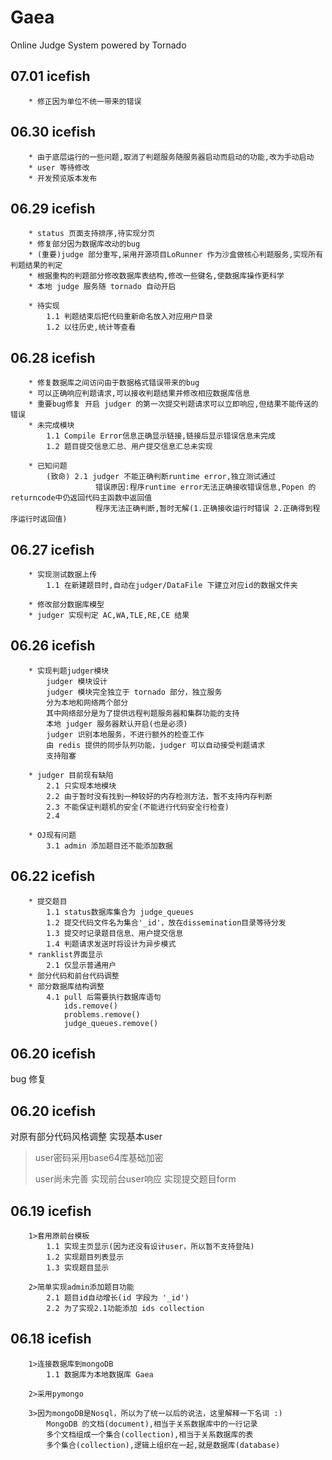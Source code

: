 Gaea
====

Online Judge System powered by Tornado

07.01 icefish
-----
        * 修正因为单位不统一带来的错误

06.30 icefish
-----
        * 由于底层运行的一些问题,取消了判题服务随服务器启动而启动的功能,改为手动启动
        * user 等待修改
        * 开发预览版本发布

06.29 icefish
-----
        * status 页面支持排序,待实现分页
        * 修复部分因为数据库改动的bug
        * (重要)judge 部分重写,采用开源项目LoRunner 作为沙盒做核心判题服务,实现所有判题结果的判定
        * 根据重构的判题部分修改数据库表结构,修改一些键名,使数据库操作更科学
        * 本地 judge 服务随 tornado 自动开启

        * 待实现
            1.1 判题结束后把代码重新命名放入对应用户目录
            1.2 以往历史,统计等查看

06.28 icefish
-----
        * 修复数据库之间访问由于数据格式错误带来的bug
        * 可以正确响应判题请求,可以接收判题结果并修改相应数据库信息
        * 重要bug修复 开启 judger 的第一次提交判题请求可以立即响应,但结果不能传送的错误
        * 未完成模块
            1.1 Compile Error信息正确显示链接,链接后显示错误信息未完成
            1.2 题目提交信息汇总、用户提交信息汇总未实现

        * 已知问题
            (致命) 2.1 judger 不能正确判断runtime error,独立测试通过
                       错误原因:程序runtime error无法正确接收错误信息,Popen 的returncode中仍返回代码主函数中返回值
                       程序无法正确判断,暂时无解(1.正确接收运行时错误 2.正确得到程序运行时返回值)

06.27 icefish
------
		* 实现测试数据上传
			1.1 在新建题目时,自动在judger/DataFile 下建立对应id的数据文件夹

		* 修改部分数据库模型
		* judger 实现判定 AC,WA,TLE,RE,CE 结果

06.26 icefish
------
		* 实现判题judger模块
			judger 模块设计
			judger 模块完全独立于 tornado 部分，独立服务
			分为本地和网络两个部分
			其中网络部分是为了提供远程判题服务器和集群功能的支持
			本地 judger 服务器默认开启(也是必须)
			judger 识别本地服务，不进行额外的检查工作
			由 redis 提供的同步队列功能，judger 可以自动接受判题请求
			支持阻塞

		* judger 目前现有缺陷
			2.1 只实现本地模块
			2.2 由于暂时没有找到一种较好的内存检测方法，暂不支持内存判断
			2.3 不能保证判题机的安全(不能进行代码安全行检查)
			2.4

		* OJ现有问题
			3.1 admin 添加题目还不能添加数据

06.22 icefish
------
		* 提交题目
			1.1 status数据库集合为 judge_queues
			1.2 提交代码文件名为集合'_id'，放在dissemination目录等待分发
			1.3 提交时记录题目信息、用户提交信息
			1.4 判题请求发送时将设计为异步模式
		* ranklist界面显示
			2.1 仅显示普通用户
		* 部分代码和前台代码调整
		* 部分数据库结构调整
			4.1 pull 后需要执行数据库语句
				ids.remove()
				problems.remove()
				judge_queues.remove()

06.20 icefish
------
bug 修复

06.20 icefish
------
对原有部分代码风格调整
实现基本user
>user密码采用base64库基础加密
>
>user尚未完善
实现前台user响应
实现提交题目form

06.19 icefish
------
		1>套用原前台模板
			1.1 实现主页显示(因为还没有设计user，所以暂不支持登陆)
			1.2 实现题目列表显示
			1.3 实现题目显示

		2>简单实现admin添加题目功能
			2.1 题目id自动增长(id 字段为 '_id')
			2.2 为了实现2.1功能添加 ids collection

06.18 icefish
------
		1>连接数据库到mongoDB
			1.1 数据库为本地数据库 Gaea

		2>采用pymongo

		3>因为mongoDB是Nosql，所以为了统一以后的说法，这里解释一下名词 :)
		    MongoDB 的文档(document),相当于关系数据库中的一行记录
			多个文档组成一个集合(collection),相当于关系数据库的表
			多个集合(collection),逻辑上组织在一起,就是数据库(database)
